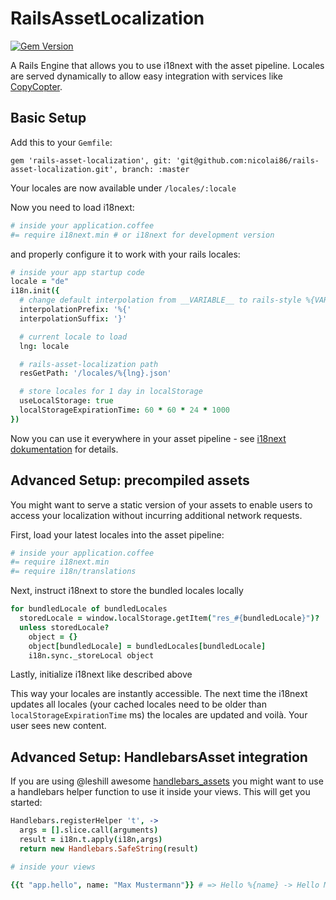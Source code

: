 # RailsAssetLocalization

[![Gem Version](https://badge.fury.io/rb/rails-asset-localization.png)](http://badge.fury.io/rb/rails-asset-localization)

A Rails Engine that allows you to use i18next with the asset pipeline. Locales are served dynamically to allow easy integration with services like [CopyCopter][1].

## Basic Setup

Add this to your `Gemfile`:

    gem 'rails-asset-localization', git: 'git@github.com:nicolai86/rails-asset-localization.git', branch: :master

Your locales are now available under `/locales/:locale`

Now you need to load i18next:
``` coffeescript
# inside your application.coffee
#= require i18next.min # or i18next for development version
```

and properly configure it to work with your rails locales:
``` coffeescript
# inside your app startup code
locale = "de"
i18n.init({
  # change default interpolation from __VARIABLE__ to rails-style %{VARIABLE}
  interpolationPrefix: '%{'
  interpolationSuffix: '}'

  # current locale to load
  lng: locale

  # rails-asset-localization path
  resGetPath: '/locales/%{lng}.json'

  # store locales for 1 day in localStorage
  useLocalStorage: true
  localStorageExpirationTime: 60 * 60 * 24 * 1000
})
```

Now you can use it everywhere in your asset pipeline - see [i18next dokumentation][2] for details.

## Advanced Setup: precompiled assets

You might want to serve a static version of your assets to enable users to access your localization without incurring additional network requests.

First, load your latest locales into the asset pipeline:
``` coffeescript
# inside your application.coffee
#= require i18next.min
#= require i18n/translations
```

Next, instruct i18next to store the bundled locales locally
``` coffeescript
for bundledLocale of bundledLocales
  storedLocale = window.localStorage.getItem("res_#{bundledLocale}")?
  unless storedLocale?
    object = {}
    object[bundledLocale] = bundledLocales[bundledLocale]
    i18n.sync._storeLocal object
```

Lastly, initialize i18next like described above

This way your locales are instantly accessible. The next time the i18next updates all locales (your cached locales need to be older than `localStorageExpirationTime` ms) the locales are updated and voilà. Your user sees new content.

## Advanced Setup: HandlebarsAsset integration

If you are using @leshill awesome [handlebars_assets][3] you might want to use a handlebars helper function to use it inside your views.
This will get you started:

``` coffeescript
Handlebars.registerHelper 't', ->
  args = [].slice.call(arguments)
  result = i18n.t.apply(i18n,args)
  return new Handlebars.SafeString(result)

# inside your views

{{t "app.hello", name: "Max Mustermann"}} # => Hello %{name} -> Hello Max Mustermann
```

[1]:https://github.com/copycopter/copycopter-server
[2]:http://i18next.com/
[3]:https://github.com/leshill/handlebars_assets